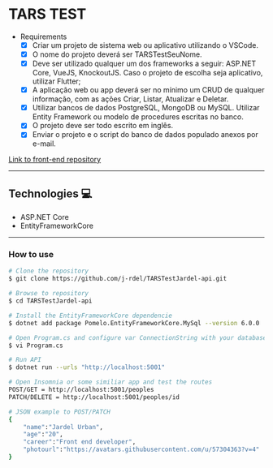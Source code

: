 # TARS TEST

- Requirements
    - [x] Criar um projeto de sistema web ou aplicativo utilizando o VSCode.
    - [x] O nome do projeto deverá ser TARSTestSeuNome.
    - [x] Deve ser utilizado qualquer um dos frameworks a seguir: ASP.NET Core, VueJS, KnockoutJS. Caso o projeto de escolha seja aplicativo, utilizar Flutter;
    - [x] A aplicação web ou app deverá ser no mínimo um CRUD de qualquer informação, com as ações Criar, Listar, Atualizar e Deletar.
    - [x] Utilizar bancos de dados PostgreSQL, MongoDB ou MySQL. Utilizar Entity Framework ou modelo de procedures escritas no banco.
    - [x] O projeto deve ser todo escrito em inglês.
    - [x] Enviar o projeto e o script do banco de dados populado anexos por e-mail.

<a href="https://github.com/j-rdel/TARSTestJardel-mobile.git">Link to front-end repository</a>

------

## Technologies 💻

- ASP.NET Core
- EntityFrameworkCore

------
### How to use

```bash
# Clone the repository
$ git clone https://github.com/j-rdel/TARSTestJardel-api.git

# Browse to repository
$ cd TARSTestJardel-api

# Install the EntityFrameworkCore dependencie
$ dotnet add package Pomelo.EntityFrameworkCore.MySql --version 6.0.0

# Open Program.cs and configure var ConnectionString with your database configurations
$ vi Program.cs

# Run API
$ dotnet run --urls "http://localhost:5001"

# Open Insomnia or some similiar app and test the routes
POST/GET = http://localhost:5001/peoples
PATCH/DELETE = http://localhost:5001/peoples/id

# JSON example to POST/PATCH
{
	"name":"Jardel Urban",
	"age":"20",
	"career":"Front end developer",
	"photourl":"https://avatars.githubusercontent.com/u/57304363?v=4"
}

```